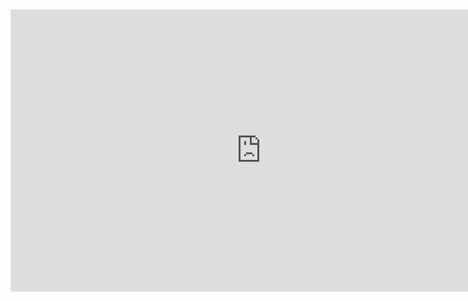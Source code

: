 <!DOCTYPE html>
<html lang="en">
<head>
    <meta charset="UTF-8">
    <meta name="viewport" content="width=device-width, initial-scale=1.0">
    <title>Prototipo Figma</title>
</head>
<body>
    <div style="text-align: center;">
        <iframe style="border: 1px solid rgba(0, 0, 0, 0.1);" width="800" height="450" src="https://www.figma.com/embed?embed_host=share&url=https%3A%2F%2Fwww.figma.com%2Fproto%2FPgHFLqA3XZyKXezDPsBjWe%2FPractice-wireframe-(Copy--Spanish)%3Ftype%3Ddesign%26node-id%3D10-2775%26t%3DuOBJ0bBnk2CdePK6-1%26scaling%3Dscale-down%26page-id%3D0%253A1%26mode%3Ddesign" allowfullscreen></iframe>
    </div>
</body>
</html>
